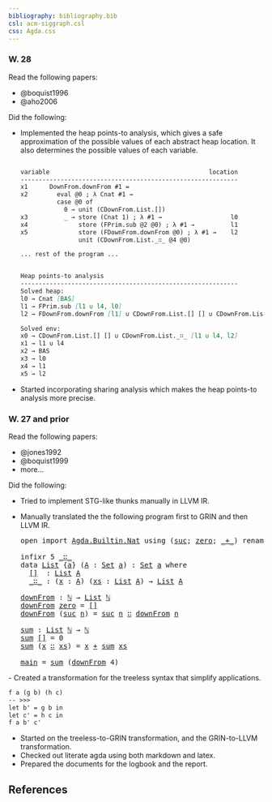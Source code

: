 ```yaml
---
bibliography: bibliography.bib
csl: acm-siggraph.csl
css: Agda.css
---
```


### W. 28

Read the following papers:

- @boquist1996
- @aho2006

Did the following:

- Implemented the heap points-to analysis, which gives a safe approximation
  of the possible values of each abstract heap location. 
  It also determines the possible values of each variable.  

  ```markdown

  variable                                            location
  ------------------------------------------------------------
  x1      DownFrom.downFrom #1 =
  x2        eval @0 ; λ Cnat #1 →
            case @0 of
              0 → unit (CDownFrom.List.[])
  x3          _ → store (Cnat 1) ; λ #1 →                   l0
  x4              store (FPrim.sub @2 @0) ; λ #1 →          l1
  x5              store (FDownFrom.downFrom @0) ; λ #1 →    l2
                  unit (CDownFrom.List._∷_ @4 @0) 

  ... rest of the program ...
  

  Heap points-to analysis
  ------------------------------------------------------------
  Solved heap:
  l0 → Cnat [BAS]
  l1 → FPrim.sub [l1 ∪ l4, l0]
  l2 → FDownFrom.downFrom [l1] ∪ CDownFrom.List.[] [] ∪ CDownFrom.List._∷_ [l1 ∪ l4, l2]

  Solved env:
  x0 → CDownFrom.List.[] [] ∪ CDownFrom.List._∷_ [l1 ∪ l4, l2]
  x1 → l1 ∪ l4
  x2 → BAS
  x3 → l0
  x4 → l1
  x5 → l2
  ```
- Started incorporating sharing analysis which makes the heap points-to 
  analysis more precise.

### W. 27 and prior

Read the following papers:  

- @jones1992 
- @boquist1999
- more... 

Did the following:

- Tried to implement STG-like thunks manually in LLVM IR.  
- Manually translated the the following program first to GRIN and then
  LLVM IR.  

  <pre class="Agda">
  <a id="1661" class="Keyword">open</a> <a id="1666" class="Keyword">import</a> <a id="1673" href="Agda.Builtin.Nat.html" class="Module">Agda.Builtin.Nat</a> <a id="1690" class="Keyword">using</a> <a id="1696" class="Symbol">(</a><a id="1697" href="Agda.Builtin.Nat.html#217" class="InductiveConstructor">suc</a><a id="1700" class="Symbol">;</a> <a id="1702" href="Agda.Builtin.Nat.html#204" class="InductiveConstructor">zero</a><a id="1706" class="Symbol">;</a> <a id="1708" href="Agda.Builtin.Nat.html#319" class="Primitive Operator">_+_</a><a id="1711" class="Symbol">)</a> <a id="1713" class="Keyword">renaming</a> <a id="1722" class="Symbol">(</a><a id="1723" href="Agda.Builtin.Nat.html#186" class="Datatype">Nat</a> <a id="1727" class="Symbol">to</a> <a id="1730" class="Datatype">ℕ</a><a id="1731" class="Symbol">)</a> 

  <a id="1737" class="Keyword">infixr</a> <a id="1744" class="Number">5</a> <a id="1746" href="logbook.html#1813" class="InductiveConstructor Operator">_∷_</a>
  <a id="1752" class="Keyword">data</a> <a id="List"></a><a id="1757" href="logbook.html#1757" class="Datatype">List</a> <a id="1762" class="Symbol">{</a><a id="1763" href="logbook.html#1763" class="Bound">a</a><a id="1764" class="Symbol">}</a> <a id="1766" class="Symbol">(</a><a id="1767" href="logbook.html#1767" class="Bound">A</a> <a id="1769" class="Symbol">:</a> <a id="1771" href="Agda.Primitive.html#320" class="Primitive">Set</a> <a id="1775" href="logbook.html#1763" class="Bound">a</a><a id="1776" class="Symbol">)</a> <a id="1778" class="Symbol">:</a> <a id="1780" href="Agda.Primitive.html#320" class="Primitive">Set</a> <a id="1784" href="logbook.html#1763" class="Bound">a</a> <a id="1786" class="Keyword">where</a>
    <a id="List.[]"></a><a id="1796" href="logbook.html#1796" class="InductiveConstructor">[]</a>  <a id="1800" class="Symbol">:</a> <a id="1802" href="logbook.html#1757" class="Datatype">List</a> <a id="1807" href="logbook.html#1767" class="Bound">A</a>
    <a id="List._∷_"></a><a id="1813" href="logbook.html#1813" class="InductiveConstructor Operator">_∷_</a> <a id="1817" class="Symbol">:</a> <a id="1819" class="Symbol">(</a><a id="1820" href="logbook.html#1820" class="Bound">x</a> <a id="1822" class="Symbol">:</a> <a id="1824" href="logbook.html#1767" class="Bound">A</a><a id="1825" class="Symbol">)</a> <a id="1827" class="Symbol">(</a><a id="1828" href="logbook.html#1828" class="Bound">xs</a> <a id="1831" class="Symbol">:</a> <a id="1833" href="logbook.html#1757" class="Datatype">List</a> <a id="1838" href="logbook.html#1767" class="Bound">A</a><a id="1839" class="Symbol">)</a> <a id="1841" class="Symbol">→</a> <a id="1843" href="logbook.html#1757" class="Datatype">List</a> <a id="1848" href="logbook.html#1767" class="Bound">A</a>

  <a id="downFrom"></a><a id="1853" href="logbook.html#1853" class="Function">downFrom</a> <a id="1862" class="Symbol">:</a> <a id="1864" href="logbook.html#1730" class="Datatype">ℕ</a> <a id="1866" class="Symbol">→</a> <a id="1868" href="logbook.html#1757" class="Datatype">List</a> <a id="1873" href="logbook.html#1730" class="Datatype">ℕ</a>
  <a id="1877" href="logbook.html#1853" class="Function">downFrom</a> <a id="1886" href="Agda.Builtin.Nat.html#204" class="InductiveConstructor">zero</a> <a id="1891" class="Symbol">=</a> <a id="1893" href="logbook.html#1796" class="InductiveConstructor">[]</a>
  <a id="1898" href="logbook.html#1853" class="Function">downFrom</a> <a id="1907" class="Symbol">(</a><a id="1908" href="Agda.Builtin.Nat.html#217" class="InductiveConstructor">suc</a> <a id="1912" href="logbook.html#1912" class="Bound">n</a><a id="1913" class="Symbol">)</a> <a id="1915" class="Symbol">=</a> <a id="1917" href="Agda.Builtin.Nat.html#217" class="InductiveConstructor">suc</a> <a id="1921" href="logbook.html#1912" class="Bound">n</a> <a id="1923" href="logbook.html#1813" class="InductiveConstructor Operator">∷</a> <a id="1925" href="logbook.html#1853" class="Function">downFrom</a> <a id="1934" href="logbook.html#1912" class="Bound">n</a> 
  
  <a id="sum"></a><a id="1942" href="logbook.html#1942" class="Function">sum</a> <a id="1946" class="Symbol">:</a> <a id="1948" href="logbook.html#1757" class="Datatype">List</a> <a id="1953" href="logbook.html#1730" class="Datatype">ℕ</a> <a id="1955" class="Symbol">→</a> <a id="1957" href="logbook.html#1730" class="Datatype">ℕ</a>
  <a id="1961" href="logbook.html#1942" class="Function">sum</a> <a id="1965" href="logbook.html#1796" class="InductiveConstructor">[]</a> <a id="1968" class="Symbol">=</a> <a id="1970" class="Number">0</a>
  <a id="1974" href="logbook.html#1942" class="Function">sum</a> <a id="1978" class="Symbol">(</a><a id="1979" href="logbook.html#1979" class="Bound">x</a> <a id="1981" href="logbook.html#1813" class="InductiveConstructor Operator">∷</a> <a id="1983" href="logbook.html#1983" class="Bound">xs</a><a id="1985" class="Symbol">)</a> <a id="1987" class="Symbol">=</a> <a id="1989" href="logbook.html#1979" class="Bound">x</a> <a id="1991" href="Agda.Builtin.Nat.html#319" class="Primitive Operator">+</a> <a id="1993" href="logbook.html#1942" class="Function">sum</a> <a id="1997" href="logbook.html#1983" class="Bound">xs</a>
  
  <a id="main"></a><a id="2005" href="logbook.html#2005" class="Function">main</a> <a id="2010" class="Symbol">=</a> <a id="2012" href="logbook.html#1942" class="Function">sum</a> <a id="2016" class="Symbol">(</a><a id="2017" href="logbook.html#1853" class="Function">downFrom</a> <a id="2026" class="Number">4</a><a id="2027" class="Symbol">)</a>
</pre>
- Created a transformation for the treeless syntax that 
  simplify applications.

  ```markdown
  f a (g b) (h c)
  -- >>>
  let b' = g b in
  let c' = h c in
  f a b' c'
  ```
- Started on the treeless-to-GRIN transformation, and the 
  GRIN-to-LLVM transformation.
- Checked out literate agda using both markdown and latex.  
- Prepared the documents for the logbook and the report.  

References
----------

